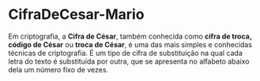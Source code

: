 # CifraDeCesar-Mario
Em criptografia, a **Cifra de César**, também conhecida como **cifra de troca, código de César** ou **troca de César**, é uma das mais simples e conhecidas técnicas de criptografia. É um tipo de cifra de substituição na qual cada letra do texto é substituída por outra, que se apresenta no alfabeto abaixo dela um número fixo de vezes. 
